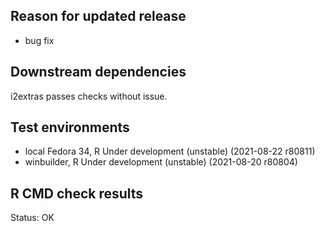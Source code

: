 ## Reason for updated release
* bug fix

## Downstream dependencies
i2extras passes checks without issue.

## Test environments
* local Fedora 34, R Under development (unstable) (2021-08-22 r80811)
* winbuilder, R Under development (unstable) (2021-08-20 r80804)

## R CMD check results
Status: OK


